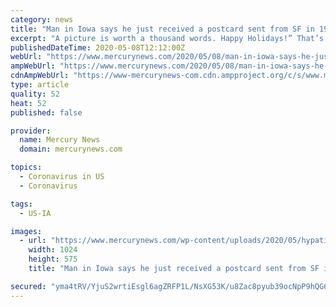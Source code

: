 ```yaml
---
category: news
title: "Man in Iowa says he just received a postcard sent from SF in 1987 after coronavirus deep cleaning at his post office"
excerpt: "A picture is worth a thousand words. Happy Holidays!” That’s the message one sister in California sent to her brother living in their Iowa hometown — 32 and a half years"
publishedDateTime: 2020-05-08T12:12:00Z
webUrl: "https://www.mercurynews.com/2020/05/08/man-in-iowa-says-he-just-received-a-postcard-sent-from-sf-in-1987-after-coronavirus-deep-cleaning-at-his-post-office/"
ampWebUrl: "https://www.mercurynews.com/2020/05/08/man-in-iowa-says-he-just-received-a-postcard-sent-from-sf-in-1987-after-coronavirus-deep-cleaning-at-his-post-office/amp/"
cdnAmpWebUrl: "https://www-mercurynews-com.cdn.ampproject.org/c/s/www.mercurynews.com/2020/05/08/man-in-iowa-says-he-just-received-a-postcard-sent-from-sf-in-1987-after-coronavirus-deep-cleaning-at-his-post-office/amp/"
type: article
quality: 52
heat: 52
published: false

provider:
  name: Mercury News
  domain: mercurynews.com

topics:
  - Coronavirus in US
  - Coronavirus

tags:
  - US-IA

images:
  - url: "https://www.mercurynews.com/wp-content/uploads/2020/05/hypatia-h_3546325608ad139e323c83c42879a4ed-h_e375b7ad06f4de01f8f4f1d2fc5292c0.jpg?w=1024&h=576"
    width: 1024
    height: 575
    title: "Man in Iowa says he just received a postcard sent from SF in 1987 after coronavirus deep cleaning at his post office"

secured: "yma4tRV/YjuS2wrtiEsgl6agZRFP1L/NsXG53K/u8Zac8pyub39ocNpP9hQG6xDcowmNtSl7K6HvmFOTGu6ZWuFA7NwBWU9af3rWQchEtqaI1wZ9i5QAwl9YXzO7pfFOkthX4bQ4SAsAJPpL762rg0j6d7QWWk6erqrIy7iL9RT0HyodF5upZ6boymcCX9qawKiBwxLRT0UXEfH/O8g45uA1JDsj4E6wX1QraSEHVd0m0JVpMjzFG3dQRkl/gZFx1S5+JGjL4pi4/bw5jFhED2pzM15QR25Q6v8WJ5Yk0dOVvzTxXCwpb/EG9IixMJY55gmAJ+sH5x1Em/sIt+CHxf73U4+OStBC28O31UUTqRDGLi+WospdI1kajUV+ggEhDxmM/laeoLsHiGgOn2eF0HrimQpbH0HxMnl7RsxPWj0V8lN4Pw0FpzFDNJUdhHLeTkUCnrsPgPgm7gx7SFlymna4hMEhWiJrc4foAIj5UcQ=;4vYZXHUn0H4UiryfXgC88A=="
---
```


